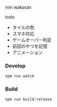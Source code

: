nim wakaran

todo
- タイルの色
- スマホ対応
- ゲームオーバー判定
- 前回のやつを記憶
- アニメーション

### Develop
```bash
npm run watch
```

### Build
```bash
npm run build:release
```